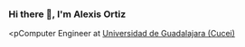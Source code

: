 ### Hi there 👋, I'm Alexis Ortiz
<pComputer Engineer at <a href='http://www.cucei.udg.mx/'>Universidad de Guadalajara (Cucei)</a> </p>


